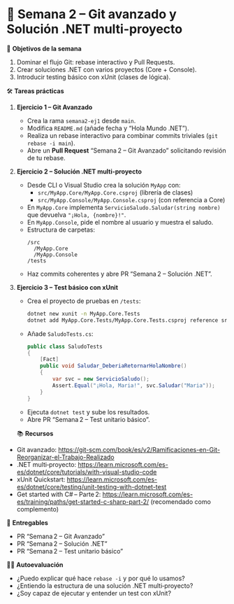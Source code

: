 # 📢 **Semana 2 – Git avanzado y Solución .NET multi-proyecto**

🎯 **Objetivos de la semana**
1. Dominar el flujo Git: rebase interactivo y Pull Requests.
2. Crear soluciones .NET con varios proyectos (Core + Console).
3. Introducir testing básico con xUnit (clases de lógica).

🛠️ **Tareas prácticas**

1. **Ejercicio 1 – Git Avanzado**
   - Crea la rama `semana2-ej1` desde `main`.
   - Modifica `README.md` (añade fecha y “Hola Mundo .NET”).
   - Realiza un rebase interactivo para combinar commits triviales (`git rebase -i main`).
   - Abre un **Pull Request** “Semana 2 – Git Avanzado” solicitando revisión de tu rebase.

2. **Ejercicio 2 – Solución .NET multi‑proyecto**
   - Desde CLI o Visual Studio crea la solución `MyApp` con:
     - `src/MyApp.Core/MyApp.Core.csproj` (librería de clases)
     - `src/MyApp.Console/MyApp.Console.csproj` (con referencia a Core)
   - En `MyApp.Core` implementa `ServicioSaludo.Saludar(string nombre)` que devuelva `"¡Hola, {nombre}!"`.
   - En `MyApp.Console`, pide el nombre al usuario y muestra el saludo.
   - Estructura de carpetas:
     ```
     /src
       /MyApp.Core
       /MyApp.Console
     /tests
     ```
   - Haz commits coherentes y abre PR “Semana 2 – Solución .NET”.

3. **Ejercicio 3 – Test básico con xUnit**
   - Crea el proyecto de pruebas en `/tests`:
     ```bash
     dotnet new xunit -n MyApp.Core.Tests
     dotnet add MyApp.Core.Tests/MyApp.Core.Tests.csproj reference src/MyApp.Core/MyApp.Core.csproj
     ```
   - Añade `SaludoTests.cs`:
     ```csharp
     public class SaludoTests
     {
         [Fact]
         public void Saludar_DeberiaRetornarHolaNombre()
         {
             var svc = new ServicioSaludo();
             Assert.Equal("¡Hola, Maria!", svc.Saludar("Maria"));
         }
     }
     ```
   - Ejecuta `dotnet test` y sube los resultados.
   - Abre PR “Semana 2 – Test unitario básico”.

   📚 **Recursos**
- Git avanzado: https://git-scm.com/book/es/v2/Ramificaciones-en-Git-Reorganizar-el-Trabajo-Realizado
- .NET multi‑proyecto: https://learn.microsoft.com/es-es/dotnet/core/tutorials/with-visual-studio-code
- xUnit Quickstart: https://learn.microsoft.com/es-es/dotnet/core/testing/unit-testing-with-dotnet-test
- Get started with C# – Parte 2: https://learn.microsoft.com/es-es/training/paths/get-started-c-sharp-part-2/  (recomendado como complemento)

📌 **Entregables**
- PR “Semana 2 – Git Avanzado”
- PR “Semana 2 – Solución .NET”
- PR “Semana 2 – Test unitario básico”

👨‍🏫 **Autoevaluación**
- ¿Puedo explicar qué hace `rebase -i` y por qué lo usamos?
- ¿Entiendo la estructura de una solución .NET multi‑proyecto?
- ¿Soy capaz de ejecutar y entender un test con xUnit?
